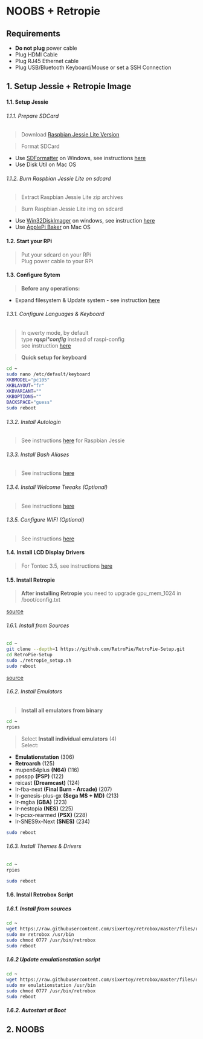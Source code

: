 # NOOBS + Retropie

## Requirements

- **Do not plug** power cable
- Plug HDMI Cable
- Plug RJ45 Ethernet cable
- Plug USB/Bluetooth Keyboard/Mouse or set a SSH Connection

## 1. Setup Jessie + Retropie Image

#### 1.1. Setup Jessie

###### 1.1.1. Prepare SDCard

> Download [Raspbian Jessie Lite Version](https://www.raspberrypi.org/downloads/raspbian/)

> Format SDCard
  - Use [SDFormatter](https://www.sdcard.org/downloads/formatter_4/eula_windows/index.html) on Windows, see instructions [here](./softwares/sdformatter.md)
  - Use Disk Util on Mac OS

###### 1.1.2. Burn Raspbian Jessie Lite on sdcard

> Extract Raspbian Jessie Lite zip archives<br>

> Burn Raspbian Jessie Lite img on sdcard
  - Use [Win32DiskImager](http://sourceforge.net/projects/win32diskimager/) on windows, see instruction [here](./softwares/win32diskimager.md)
  - Use [ApplePi Baker](http://www.tweaking4all.com/hardware/raspberry-pi/macosx-apple-pi-baker/) on Mac OS

#### 1.2. Start your RPi

> Put your sdcard on your RPi<br>
> Plug power cable to your RPi<br>

#### 1.3. Configure Sytem

> **Before any operations:**<br>
- Expand filesystem & Update system - see instruction [here](./tips/update_system.md)

###### 1.3.1. Configure Languages & Keyboard

> In qwerty mode, by default<br>
> type ***rqspi°config*** instead of raspi-config<br>
> see instruction [here](./tips/locales.md)

> **Quick setup for keyboard**

```bash
cd ~
sudo nano /etc/default/keyboard
XKBMODEL="pc105"
XKBLAYOUT="fr"
XKBVARIANT=""
XKBOPTIONS=""
BACKSPACE="guess"
sudo reboot
```

###### 1.3.2. Install Autologin

> See instructions [here](./tips/autologin.md#rasbian-jessie) for Raspbian Jessie

###### 1.3.3. Install Bash Aliases

> See instructions [here](./tips/aliases.md)

###### 1.3.4. Install Welcome Tweaks (Optional)

> See instructions [here](./tips/welcome_tweaks.md)

###### 1.3.5. Configure WIFI (Optional)

> See instructions [here](./tips/wifi.md#Setup)

#### 1.4. Install LCD Display Drivers

> For Tontec 3.5, see instructions [here](./displays/tontec35.md)

#### 1.5. Install Retropie

> **After installing Retropie** you need to upgrade gpu_mem_1024 in /boot/config.txt

[source](https://github.com/RetroPie/RetroPie-Setup/wiki/First-Installation)

###### 1.6.1. Install from Sources

```bash
cd ~
git clone --depth=1 https://github.com/RetroPie/RetroPie-Setup.git
cd RetroPie-Setup
sudo ./retropie_setup.sh
sudo reboot
```

[source](https://github.com/RetroPie/RetroPie-Setup#general-usage)

###### 1.6.2. Install Emulators

> **Install all emulators from binary**<br>

```bash
cd ~
rpies
```

> Select **Install individual emulators** (4)<br>
> Select:
  - **Emulationstation** (306)
  - **Retroarch** (125)
  - mupen64plus **(N64)** (116)
  - ppsspp **(PSP)** (122)
  - reicast **(Dreamcast)** (124)
  - lr-fba-next **(Final Burn - Arcade)** (207)
  - lr-genesis-plus-gx **(Sega MS + MD)** (213)
  - lr-mgba **(GBA)** (223)
  - lr-nestopia **(NES)** (225)
  - lr-pcsx-rearmed **(PSX)** (228)
  - lr-SNES9x-Next **(SNES)** (234)

```bash
sudo reboot
````

###### 1.6.3. Install Themes & Drivers

```bash
cd ~
rpies
```

```bash
sudo reboot
```

#### 1.6. Install Retrobox Script

##### 1.6.1. Install from sources

```bash
cd ~
wget https://raw.githubusercontent.com/sixertoy/retrobox/master/files/retrobox
sudo mv retrobox /usr/bin
sudo chmod 0777 /usr/bin/retrobox
sudo reboot
```

##### 1.6.2 Update emulationstation script

```bash
cd ~
wget https://raw.githubusercontent.com/sixertoy/retrobox/master/files/emulationstation
sudo mv emulationstation /usr/bin
sudo chmod 0777 /usr/bin/retrobox
sudo reboot
```

##### 1.6.2. Autostart at Boot

## 2. NOOBS




